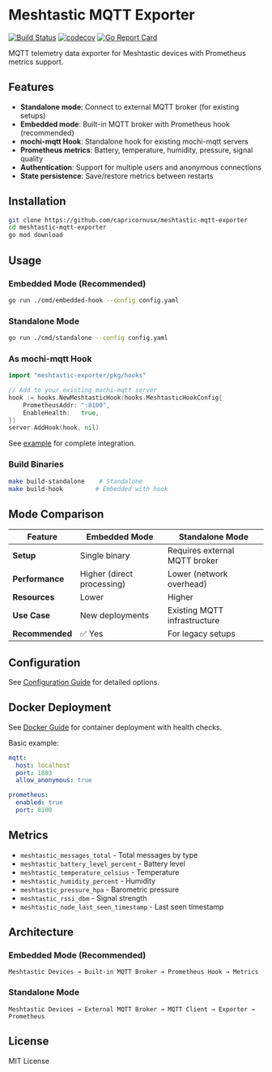 # Meshtastic MQTT Exporter

[![Build Status](https://github.com/capricornusx/meshtastic-mqtt-exporter/workflows/Build%20and%20Test/badge.svg)](https://github.com/capricornusx/meshtastic-mqtt-exporter/actions)
[![codecov](https://codecov.io/gh/capricornusx/meshtastic-mqtt-exporter/graph/badge.svg?token=P0409HCBFS)](https://codecov.io/gh/capricornusx/meshtastic-mqtt-exporter)
[![Go Report Card](https://goreportcard.com/badge/github.com/capricornusx/meshtastic-mqtt-exporter)](https://goreportcard.com/report/github.com/capricornusx/meshtastic-mqtt-exporter)

MQTT telemetry data exporter for Meshtastic devices with Prometheus metrics support.

## Features

- **Standalone mode**: Connect to external MQTT broker (for existing setups)
- **Embedded mode**: Built-in MQTT broker with Prometheus hook (recommended)
- **mochi-mqtt Hook**: Standalone hook for existing mochi-mqtt servers
- **Prometheus metrics**: Battery, temperature, humidity, pressure, signal quality
- **Authentication**: Support for multiple users and anonymous connections
- **State persistence**: Save/restore metrics between restarts

## Installation

```bash
git clone https://github.com/capricornusx/meshtastic-mqtt-exporter
cd meshtastic-mqtt-exporter
go mod download
```

## Usage

### Embedded Mode (Recommended)
```bash
go run ./cmd/embedded-hook --config config.yaml
```

### Standalone Mode
```bash
go run ./cmd/standalone --config config.yaml
```

### As mochi-mqtt Hook
```go
import "meshtastic-exporter/pkg/hooks"

// Add to your existing mochi-mqtt server
hook := hooks.NewMeshtasticHook(hooks.MeshtasticHookConfig{
    PrometheusAddr: ":8100",
    EnableHealth:   true,
})
server.AddHook(hook, nil)
```

See [example](examples/mochi-mqtt-integration/) for complete integration.

### Build Binaries
```bash
make build-standalone    # Standalone
make build-hook         # Embedded with hook
```

## Mode Comparison

| Feature | Embedded Mode | Standalone Mode |
|---------|---------------|----------------|
| **Setup** | Single binary | Requires external MQTT broker |
| **Performance** | Higher (direct processing) | Lower (network overhead) |
| **Resources** | Lower | Higher |
| **Use Case** | New deployments | Existing MQTT infrastructure |
| **Recommended** | ✅ Yes | For legacy setups |

## Configuration

See [Configuration Guide](docs/CONFIGURATION.md) for detailed options.

## Docker Deployment

See [Docker Guide](docs/DOCKER.md) for container deployment with health checks.

Basic example:
```yaml
mqtt:
  host: localhost
  port: 1883
  allow_anonymous: true

prometheus:
  enabled: true
  port: 8100
```

## Metrics

- `meshtastic_messages_total` - Total messages by type
- `meshtastic_battery_level_percent` - Battery level
- `meshtastic_temperature_celsius` - Temperature
- `meshtastic_humidity_percent` - Humidity
- `meshtastic_pressure_hpa` - Barometric pressure
- `meshtastic_rssi_dbm` - Signal strength
- `meshtastic_node_last_seen_timestamp` - Last seen timestamp

## Architecture

### Embedded Mode (Recommended)
```
Meshtastic Devices → Built-in MQTT Broker → Prometheus Hook → Metrics
```

### Standalone Mode
```
Meshtastic Devices → External MQTT Broker → MQTT Client → Exporter → Prometheus
```

## License

MIT License